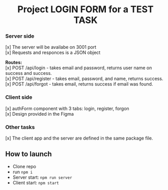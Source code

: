 <h1 align="center" >Project LOGIN FORM for a TEST TASK</h1>

### Server side

[x] The server will be availabe on 3001 port<br>
[x] Requests and responces is a JSON object<br>

**Routes:**<br>
[x] POST /api/login - takes email and password, returns user name on success and success.<br>
[x] POST /api/register - takes email, password, and name, returns success.<br>
[x] POST /api/forgot - takes email, returns success if email was found.<br>


### Client side
[x] authForm component with 3 tabs: login, register, forgon<br>
[x] Design provided in the Figma<br>


### Other tasks
[x] The client app and the server are defined in the same package file.<br>

## How to launch
- Clone repo
- run `npm i`
- Server start: `npm run server`
- Client start: `npm start`
